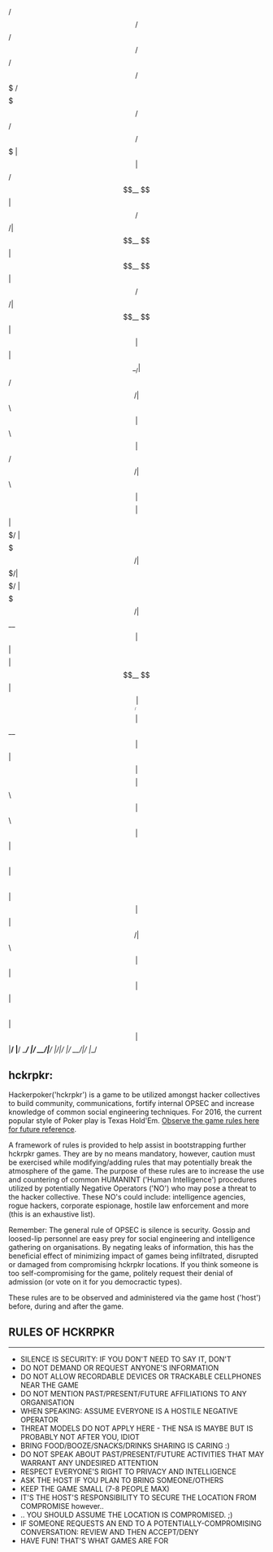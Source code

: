  /$$   /$$  /$$$$$$  /$$   /$$ /$$$$$$$  /$$$$$$$  /$$   /$$ /$$$$$$$
| $$  | $$ /$$__  $$| $$  /$$/| $$__  $$| $$__  $$| $$  /$$/| $$__  $$
| $$  | $$| $$  \__/| $$ /$$/ | $$  \ $$| $$  \ $$| $$ /$$/ | $$  \ $$
| $$$$$$$$| $$      | $$$$$/  | $$$$$$$/| $$$$$$$/| $$$$$/  | $$$$$$$/
| $$__  $$| $$      | $$  $$  | $$__  $$| $$____/ | $$  $$  | $$__  $$
| $$  | $$| $$    $$| $$\  $$ | $$  \ $$| $$      | $$\  $$ | $$  \ $$
| $$  | $$|  $$$$$$/| $$ \  $$| $$  | $$| $$      | $$ \  $$| $$  | $$
|__/  |__/ \______/ |__/  \__/|__/  |__/|__/      |__/  \__/|__/  |__/



hckrpkr:
----

Hackerpoker('hckrpkr') is a game to be
utilized amongst hacker collectives to
build community, communications,
fortify internal OPSEC and increase knowledge
of common social engineering techniques. For
2016, the current popular style of Poker
play is Texas Hold'Em. [Observe the game
rules here for future reference](https://en.wikipedia.org/wiki/Texas_hold_%27em).

A framework of rules is provided to help
assist in bootstrapping further hckrpkr games.
They are by no means mandatory, however, caution
must be exercised while modifying/adding rules
that may potentially break the atmosphere of the
game. The purpose of these rules are to increase
the use and countering of common HUMANINT ('Human Intelligence')
procedures utilized by potentially Negative Operators ('NO')
who may pose a threat to the hacker collective. These
NO's could include: intelligence agencies, rogue hackers,
corporate espionage, hostile law enforcement and more (this
is an exhaustive list).

Remember: The general rule of OPSEC is silence is security. Gossip
and loosed-lip personnel are easy prey for social engineering
and intelligence gathering on organisations. By negating leaks
of information, this has the beneficial effect of minimizing impact
of games being infiltrated, disrupted or damaged from compromising
hckrpkr locations. If you think someone is too self-compromising
for the game, politely request their denial of admission (or vote
on it for you democractic types).

These rules are to be observed and administered
via the game host ('host') before, during and
after the game.

## RULES OF HCKRPKR
----

* SILENCE IS SECURITY: IF YOU DON'T NEED TO SAY IT, DON'T
* DO NOT DEMAND OR REQUEST ANYONE'S INFORMATION
* DO NOT ALLOW RECORDABLE DEVICES OR TRACKABLE CELLPHONES NEAR THE GAME
* DO NOT MENTION PAST/PRESENT/FUTURE AFFILIATIONS TO ANY ORGANISATION
* WHEN SPEAKING: ASSUME EVERYONE IS A HOSTILE NEGATIVE OPERATOR
* THREAT MODELS DO NOT APPLY HERE - THE NSA IS MAYBE BUT IS PROBABLY NOT AFTER YOU, IDIOT
* BRING FOOD/BOOZE/SNACKS/DRINKS SHARING IS CARING :)
* DO NOT SPEAK ABOUT PAST/PRESENT/FUTURE ACTIVITIES THAT MAY WARRANT ANY UNDESIRED ATTENTION
* RESPECT EVERYONE'S RIGHT TO PRIVACY AND INTELLIGENCE
* ASK THE HOST IF YOU PLAN TO BRING SOMEONE/OTHERS
* KEEP THE GAME SMALL (7-8 PEOPLE MAX)
* IT'S THE HOST'S RESPONSIBILITY TO SECURE THE LOCATION FROM COMPROMISE however..
* .. YOU SHOULD ASSUME THE LOCATION IS COMPROMISED. ;)
* IF SOMEONE REQUESTS AN END TO A POTENTIALLY-COMPROMISING CONVERSATION: REVIEW AND THEN ACCEPT/DENY
* HAVE FUN! THAT'S WHAT GAMES ARE FOR
